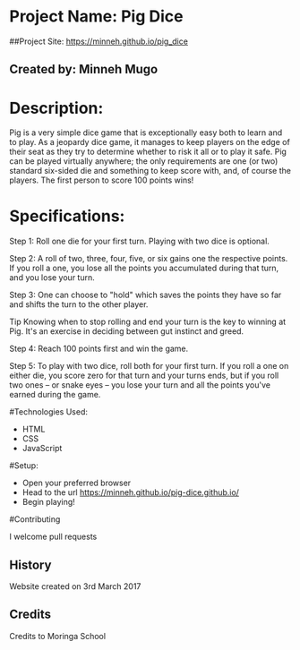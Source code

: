 # Project Name: Pig Dice

##Project Site: <https://minneh.github.io/pig_dice>

## Created by: Minneh Mugo

# Description:
Pig is a very simple dice game that is exceptionally easy both to learn and to play. As a jeopardy dice game, it manages to keep players on the edge of their seat as they try to determine whether to risk it all or to play it safe. Pig can be played virtually anywhere; the only requirements are one (or two) standard six-sided die and something to keep score with, and, of course the players. The first person to score 100 points wins!

# Specifications:
Step 1:
Roll one die for your first turn. Playing with two dice is optional.

Step 2:
A roll of two, three, four, five, or six gains one the respective points. If you roll a one, you lose all the points you accumulated during that turn, and you lose your turn.

Step 3:
One can choose to "hold" which saves the points they have so far and shifts the turn to the other player.

Tip
Knowing when to stop rolling and end your turn is the key to winning at Pig. It's an exercise in deciding between gut instinct and greed.

Step 4:
Reach 100 points first and win the game.

Step 5:
To play with two dice, roll both for your first turn. If you roll a one on either die, you score zero for that turn and your turns ends, but if you roll two ones – or snake eyes – you lose your turn and all the points you've earned during the game.

#Technologies Used:
- HTML
- CSS
- JavaScript

#Setup:
- Open your preferred browser
- Head to the url https://minneh.github.io/pig-dice.github.io/
- Begin playing!

#Contributing

I welcome pull requests

## History

Website created on 3rd March 2017

## Credits

Credits to Moringa School
